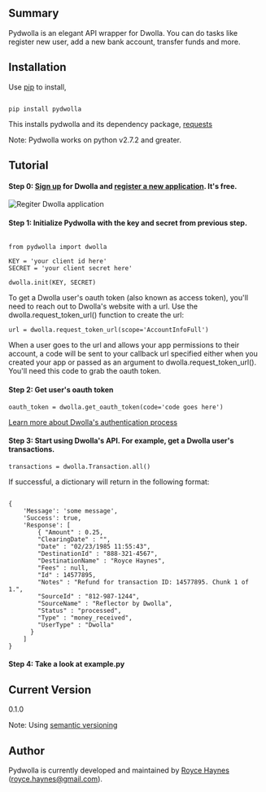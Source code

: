 ## Summary

Pydwolla is an elegant API wrapper for Dwolla. You can do tasks like register new user, add a new bank account, transfer funds and more.

## Installation

Use [pip](http://www.pip-installer.org/en/latest/) to install,

```

pip install pydwolla

```

This installs pydwolla and its dependency package, [requests](http://docs.python-requests.org/en/latest/)

Note: Pydwolla works on python v2.7.2 and greater.

## Tutorial

#### Step 0: [Sign up](http://www.dwolla.com) for Dwolla and [register a new application](https://www.dwolla.com/applications). It's free.

![Regiter Dwolla application](http://i.imgur.com/NY7ZYLD.jpg)


#### Step 1: Initialize Pydwolla with the key and secret from previous step. 


```

from pydwolla import dwolla

KEY = 'your client id here'
SECRET = 'your client secret here'

dwolla.init(KEY, SECRET)

```

To get a Dwolla user's oauth token (also known as access token), you'll need to reach out to Dwolla's website with a url. Use the dwolla.request_token_url() function to create the url:

```
url = dwolla.request_token_url(scope='AccountInfoFull')

```

When a user goes to the url and allows your app permissions to their account, a code will be sent to your callback url specified either when you created your app or passed as an argument to dwolla.request_token_url(). You'll need this code to grab the oauth token.

#### Step 2: Get user's oauth token

```
oauth_token = dwolla.get_oauth_token(code='code goes here')

```

[Learn more about Dwolla's authentication process](https://developers.dwolla.com/dev/pages/auth#oauth-token)

#### Step 3: Start using Dwolla's API. For example, get a Dwolla user's transactions.

```
transactions = dwolla.Transaction.all()

```

If successful, a dictionary will return in the following format:

```

{
    'Message': 'some message',
    'Success': true,
    'Response': [
        { "Amount" : 0.25,
        "ClearingDate" : "",
        "Date" : "02/23/1985 11:55:43",
        "DestinationId" : "888-321-4567",
        "DestinationName" : "Royce Haynes",
        "Fees" : null,
        "Id" : 14577895,
        "Notes" : "Refund for transaction ID: 14577895. Chunk 1 of 1.",
        "SourceId" : "812-987-1244",
        "SourceName" : "Reflector by Dwolla",
        "Status" : "processed",
        "Type" : "money_received",
        "UserType" : "Dwolla"
      }
    ]
}

```

#### Step 4: Take a look at example.py


## Current Version

0.1.0

Note: Using [semantic versioning](http://semver.org/)

## Author

Pydwolla is currently developed and maintained by [Royce Haynes](http://www.roycehaynes.com) (royce.haynes@gmail.com). 

